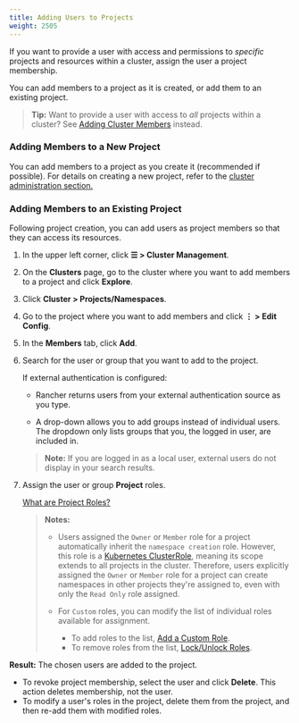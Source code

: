 ```yaml
---
title: Adding Users to Projects
weight: 2505
---
```


If you want to provide a user with access and permissions to _specific_ projects and resources within a cluster, assign the user a project membership.

You can add members to a project as it is created, or add them to an existing project.

>**Tip:** Want to provide a user with access to _all_ projects within a cluster? See [Adding Cluster Members]({{<baseurl>}}/rancher/v2.6/en/cluster-provisioning/cluster-members/) instead.

### Adding Members to a New Project

You can add members to a project as you create it (recommended if possible). For details on creating a new project, refer to the [cluster administration section.]({{<baseurl>}}/rancher/v2.6/en/cluster-admin/projects-and-namespaces/)

### Adding Members to an Existing Project

Following project creation, you can add users as project members so that they can access its resources.

1. In the upper left corner, click **☰ > Cluster Management**.
1. On the **Clusters** page, go to the cluster where you want to add members to a project and click **Explore**.
1. Click **Cluster > Projects/Namespaces**.
1. Go to the project where you want to add members and click **⋮ > Edit Config**.
1. In the **Members** tab, click **Add**.
1. Search for the user or group that you want to add to the project.

 	If external authentication is configured:

	-  Rancher returns users from your external authentication source as you type.  

	- A drop-down allows you to add groups instead of individual users. The dropdown only lists groups that you, the logged in user, are included in.

	>**Note:** If you are logged in as a local user, external users do not display in your search results.

1. Assign the user or group **Project** roles.  

	[What are Project Roles?]({{<baseurl>}}/rancher/v2.6/en/admin-settings/rbac/cluster-project-roles/)

    >**Notes:**
    >
    >- Users assigned the `Owner` or `Member` role for a project automatically inherit the `namespace creation` role. However, this role is a [Kubernetes ClusterRole](https://kubernetes.io/docs/reference/access-authn-authz/rbac/#role-and-clusterrole), meaning its scope extends to all projects in the cluster. Therefore, users explicitly assigned the `Owner` or `Member` role for a project can create namespaces in other projects they're assigned to, even with only the `Read Only` role assigned.
    >
    >- For `Custom` roles, you can modify the list of individual roles available for assignment.
    >
    >    - To add roles to the list, [Add a Custom Role]({{<baseurl>}}/rancher/v2.6/en/admin-settings/rbac/default-custom-roles).
    >    - To remove roles from the list, [Lock/Unlock Roles]({{<baseurl>}}/rancher/v2.6/en/admin-settings/rbac/locked-roles/).

**Result:** The chosen users are added to the project.

- To revoke project membership, select the user and click **Delete**. This action deletes membership, not the user.
- To modify a user's roles in the project, delete them from the project, and then re-add them with modified roles.